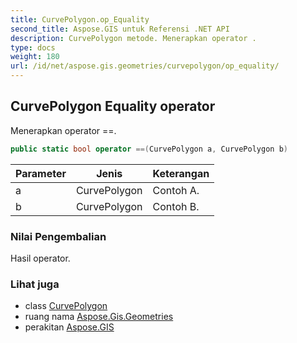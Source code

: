 ```yaml
---
title: CurvePolygon.op_Equality
second_title: Aspose.GIS untuk Referensi .NET API
description: CurvePolygon metode. Menerapkan operator .
type: docs
weight: 180
url: /id/net/aspose.gis.geometries/curvepolygon/op_equality/
---
```

## CurvePolygon Equality operator

Menerapkan operator ==.

```csharp
public static bool operator ==(CurvePolygon a, CurvePolygon b)
```

| Parameter | Jenis | Keterangan |
| --- | --- | --- |
| a | CurvePolygon | Contoh A. |
| b | CurvePolygon | Contoh B. |

### Nilai Pengembalian

Hasil operator.

### Lihat juga

* class [CurvePolygon](../)
* ruang nama [Aspose.Gis.Geometries](../../curvepolygon/)
* perakitan [Aspose.GIS](../../../)


